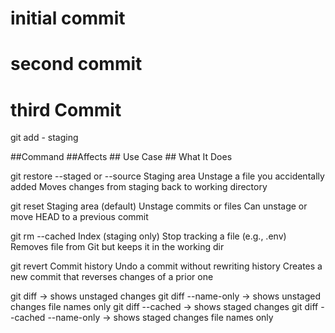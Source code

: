 # initial commit
# second commit
# third Commit

git add <filename> - staging 
 
 ##Command	                                  ##Affects                           ## Use Case	                             ## What It Does

git restore --staged or --source	       Staging area	                  Unstage a file you accidentally added	       Moves changes from staging back to working directory

git reset	                              Staging area (default)	        Unstage commits or files	            Can unstage or move HEAD to a previous commit

git rm --cached <file>	                    Index (staging only)	      Stop tracking a file (e.g., .env)        	Removes file from Git but keeps it in the working dir

git revert <commit>                     	Commit history	            Undo a commit without rewriting history     	Creates a new commit that reverses changes of a prior one


git diff -> shows unstaged changes 
git diff --name-only -> shows unstaged changes file names only
git diff --cached -> shows staged changes
git diff --cached --name-only  -> shows staged changes file names only